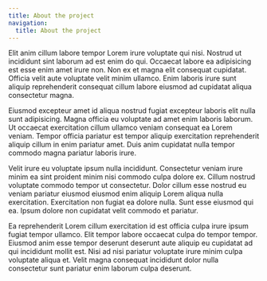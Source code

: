 ```yaml
---
title: About the project
navigation:
  title: About the project
---
```


Elit anim cillum labore tempor Lorem irure voluptate qui nisi. Nostrud ut incididunt sint laborum ad
est enim do qui. Occaecat labore ea adipisicing est esse enim amet irure non. Non ex et magna elit
consequat cupidatat. Officia velit aute voluptate velit minim ullamco. Enim laboris irure sunt
aliquip reprehenderit consequat cillum labore eiusmod ad cupidatat aliqua consectetur magna.

Eiusmod excepteur amet id aliqua nostrud fugiat excepteur laboris elit nulla sunt adipisicing. Magna
officia eu voluptate ad amet enim laboris laborum. Ut occaecat exercitation cillum ullamco veniam
consequat ea Lorem veniam. Tempor officia pariatur est tempor aliquip exercitation reprehenderit
aliquip cillum in enim pariatur amet. Duis anim cupidatat nulla tempor commodo magna pariatur
laboris irure.

Velit irure eu voluptate ipsum nulla incididunt. Consectetur veniam irure minim ea sint proident
minim nisi commodo culpa dolore ex. Cillum nostrud voluptate commodo tempor ut consectetur. Dolor
cillum esse nostrud eu veniam pariatur eiusmod eiusmod enim aliquip Lorem aliqua nulla exercitation.
Exercitation non fugiat ea dolore nulla. Sunt esse eiusmod qui ea. Ipsum dolore non cupidatat velit
commodo et pariatur.

Ea reprehenderit Lorem cillum exercitation id est officia culpa irure ipsum fugiat tempor ullamco.
Elit tempor labore occaecat culpa do tempor tempor. Eiusmod anim esse tempor deserunt deserunt aute
aliquip eu cupidatat ad qui incididunt mollit est. Nisi ad nisi pariatur voluptate irure minim culpa
voluptate aliqua et. Velit magna consequat incididunt dolor nulla consectetur sunt pariatur enim
laborum culpa deserunt.
